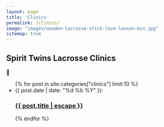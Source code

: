 ```yaml
---
layout: page
title: 'Clinics'
permalink: /clinics/
image: "images/wooden-lacrosse-stick-love-laxcon-min.jpg"
sitemap: true
---
```

## Spirit Twins Lacrosse Clinics  
:lacrosse:

<ul id="recent-articles">
    {% for post in site.categories["clinics"] limit:10 %}
        <li>
        {{ post.date | date: "%d %b %Y" }}:
        <h3><a class="post-link" href="{{ post.url | relative_url }}" title="{{ post.description }}">{{ post.title | escape }}</a></h3>
        </li>
    {% endfor %}
</ul>
